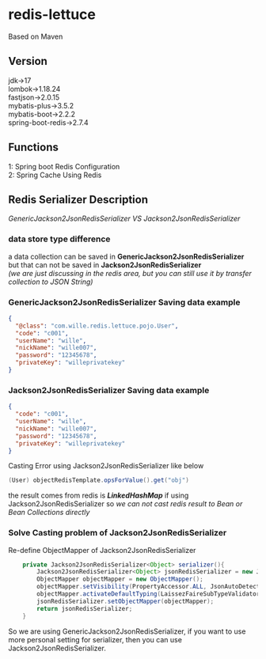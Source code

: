 # redis-lettuce

Based on Maven

## Version

jdk->17  
lombok->1.18.24  
fastjson->2.0.15  
mybatis-plus->3.5.2  
mybatis-boot->2.2.2   
spring-boot-redis->2.7.4  

## Functions  

1: Spring boot Redis Configuration  
2: Spring Cache Using Redis  

## Redis Serializer Description


*GenericJackson2JsonRedisSerializer VS Jackson2JsonRedisSerializer*  

### data store type difference  
a data collection can be saved in **GenericJackson2JsonRedisSerializer**  
but that can not be saved in **Jackson2JsonRedisSerializer**  
*(we are just discussing in the redis area, but you can still use it by transfer collection to JSON String)*  

### GenericJackson2JsonRedisSerializer Saving data example
```json
{
  "@class": "com.wille.redis.lettuce.pojo.User",
  "code": "c001",
  "userName": "wille",
  "nickName": "wille007",
  "password": "12345678",
  "privateKey": "willeprivatekey"
}
```
### Jackson2JsonRedisSerializer Saving data example
```json
{
  "code": "c001",
  "userName": "wille",
  "nickName": "wille007",
  "password": "12345678",
  "privateKey": "willeprivatekey"
}
```  
Casting Error using Jackson2JsonRedisSerializer like below
```java
(User) objectRedisTemplate.opsForValue().get("obj")
```
the result comes from redis is ***LinkedHashMap*** if using Jackson2JsonRedisSerializer
so _we can not cast redis result to Bean or Bean Collections directly_  

### Solve Casting problem of Jackson2JsonRedisSerializer  
Re-define ObjectMapper of Jackson2JsonRedisSerializer
```java
    private Jackson2JsonRedisSerializer<Object> serializer(){
        Jackson2JsonRedisSerializer<Object> jsonRedisSerializer = new Jackson2JsonRedisSerializer<>(Object.class);
        ObjectMapper objectMapper = new ObjectMapper();
        objectMapper.setVisibility(PropertyAccessor.ALL, JsonAutoDetect.Visibility.ANY);
        objectMapper.activateDefaultTyping(LaissezFaireSubTypeValidator.instance, ObjectMapper.DefaultTyping.NON_FINAL, JsonTypeInfo.As.PROPERTY);
        jsonRedisSerializer.setObjectMapper(objectMapper);
        return jsonRedisSerializer;
    }
```
So we are using GenericJackson2JsonRedisSerializer, if you want to use more personal setting for serializer, then you can use Jackson2JsonRedisSerializer.

